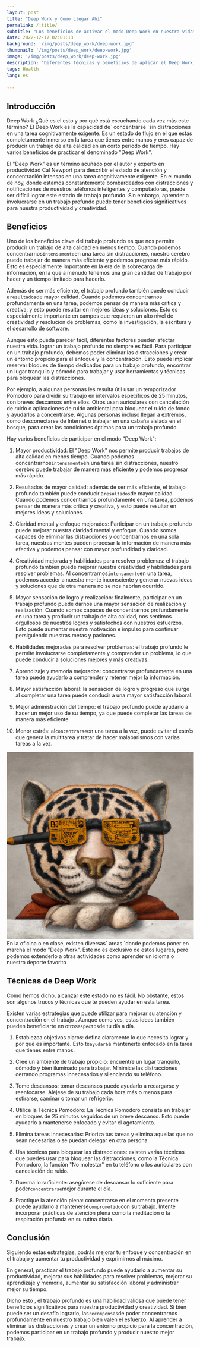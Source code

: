 ```yaml
---
layout: post
title: "Deep Work y Como Llegar Ahí"
permalink: /:title/
subtitle: "Los beneficios de activar el modo Deep Work en nuestra vida"
date: 2022-12-17 02:01:13
background: '/img/posts/deep_work/deep-work.jpg'
thumbnail: '/img/posts/deep_work/deep-work.jpg'
image: '/img/posts/deep_work/deep-work.jpg'
description: "Diferentes técnicas y beneficios de aplicar el Deep Work en nuestra vida, incluyendo como podemos llegar a este estado más rápido"
tags: Health
lang: es

---
```


## Introducción

<div class="text-article">
Deep Work ¿Qué es el esto y por qué está escuchando cada vez más este término? El Deep Work es la capacidad de` concentrarse `sin distracciones en una tarea cognitivamente exigente. Es un estado de flujo en el que estás completamente inmerso en la tarea que tienes entre manos y eres capaz de producir un trabajo de alta calidad en un corto período de tiempo. Hay varios beneficios de practicar el denominado "Deep Work".
</div>

El "Deep Work" es un término acuñado por el autor y experto en productividad Cal Newport para describir el estado de
atención y concentración intensas en una tarea cognitivamente exigente. En el mundo de hoy, donde estamos constantemente
bombardeados con distracciones y notificaciones de nuestros teléfonos inteligentes y computadoras, puede ser difícil
lograr este estado de trabajo profundo. Sin embargo, aprender a involucrarse en un trabajo profundo puede tener
beneficios significativos para nuestra productividad y creatividad.

## Beneficios

Uno de los beneficios clave del trabajo profundo es que nos permite producir un trabajo de alta calidad en menos tiempo.
Cuando podemos concentrarnos` intensamente `en una tarea sin distracciones, nuestro cerebro puede trabajar de manera más
eficiente y podemos progresar más rápido. Esto es especialmente importante en la era de la sobrecarga de información, en
la que a menudo tenemos una gran cantidad de trabajo por hacer y un tiempo limitado para hacerlo.

Además de ser más eficiente, el trabajo profundo también puede conducir a` resultados `de mayor calidad. Cuando podemos
concentrarnos profundamente en una tarea, podemos pensar de manera más crítica y creativa, y esto puede resultar en
mejores ideas y soluciones. Esto es especialmente importante en campos que requieren un alto nivel de creatividad y
resolución de problemas, como la investigación, la escritura y el desarrollo de software.

Aunque esto pueda parecer fácil, diferentes factores pueden afectar nuestra vida.
lograr un trabajo profundo no siempre es fácil. Para participar en un trabajo profundo, debemos poder eliminar las
distracciones y crear un entorno propicio para el enfoque y la concentración. Esto puede implicar reservar bloques de
tiempo dedicados para un trabajo profundo, encontrar un lugar tranquilo y cómodo para trabajar y usar herramientas y
técnicas para bloquear las distracciones.

Por ejemplo, a algunas personas les resulta útil usar un temporizador Pomodoro para dividir su trabajo en intervalos
específicos de 25 minutos, con breves descansos entre ellos. Otros usan auriculares con cancelación de ruido o
aplicaciones de ruido ambiental para bloquear el ruido de fondo y ayudarlos a concentrarse. Algunas personas incluso
llegan a extremos, como desconectarse de Internet o trabajar en una cabaña aislada en el bosque, para crear las
condiciones óptimas para un trabajo profundo.

Hay varios beneficios de participar en el modo "Deep Work":

1. Mayor productividad: El "Deep Work" nos permite producir trabajos de alta calidad en menos tiempo. Cuando
   podemos concentrarnos` intensamente `en una tarea sin distracciones, nuestro cerebro puede trabajar de manera más
   eficiente y podemos progresar más rápido.

2. Resultados de mayor calidad: además de ser más eficiente, el trabajo profundo también puede conducir a` resultados `de
   mayor calidad. Cuando podemos concentrarnos profundamente en una tarea, podemos pensar de manera más crítica y
   creativa, y esto puede resultar en mejores ideas y soluciones.

3. Claridad mental y enfoque mejorados: Participar en un trabajo profundo puede mejorar nuestra claridad mental y
   enfoque. Cuando somos capaces de eliminar las distracciones y concentrarnos en una sola tarea, nuestras mentes pueden
   procesar la información de manera más efectiva y podemos pensar con mayor profundidad y claridad.

4. Creatividad mejorada y habilidades para resolver problemas: el trabajo profundo también puede mejorar nuestra
   creatividad y habilidades para resolver problemas. Al concentrarnos` intensamente `en una tarea, podemos acceder a
   nuestra mente inconsciente y generar nuevas ideas y soluciones que de otra manera no se nos habrían ocurrido.

5. Mayor sensación de logro y realización: finalmente, participar en un trabajo profundo puede darnos una mayor
   sensación de realización y realización. Cuando somos capaces de concentrarnos profundamente en una tarea y producir
   un trabajo de alta calidad, nos sentimos orgullosos de nuestros logros y satisfechos con nuestros esfuerzos. Esto
   puede aumentar nuestra motivación e impulso para continuar persiguiendo nuestras metas y pasiones.

6. Habilidades mejoradas para resolver problemas: el trabajo profundo le permite involucrarse completamente y comprender
   un problema, lo que puede conducir a soluciones mejores y más creativas.

7. Aprendizaje y memoria mejorados: concentrarse profundamente en una tarea puede ayudarlo a comprender y retener mejor
   la información.

8. Mayor satisfacción laboral: la sensación de logro y progreso que surge al completar una tarea puede conducir a una
   mayor satisfacción laboral.

9. Mejor administración del tiempo: el trabajo profundo puede ayudarlo a hacer un mejor uso de su tiempo, ya que puede
   completar las tareas de manera más eficiente.

10. Menor estrés: al` concentrarse `en una tarea a la vez, puede evitar el estrés que genera la multitarea y tratar de
    hacer malabarismos con varias tareas a la vez.

<p>
    <img class="img-fluid" src="/img/posts/deep_work/tiger_dw.jpeg" alt="Areas and Applications">
    <span class="caption text-muted">En la oficina o en clase, existen diversas` areas `donde podemos poner en marcha el modo "Deep Work". Este no es exclusivo de estos lugares, pero podemos extenderlo a otras actividades como aprender un idioma o nuestro deporte favorito </span>
</p>

## Técnicas de Deep Work

Como hemos dicho, alcanzar este estado no es fácil. No obstante, estos son algunos trucos y técnicas que te pueden
ayudar en esta tarea.

Existen varias estrategias que puede utilizar para mejorar su atención y concentración en el trabajo . Aunque como ves,
estas ideas también pueden beneficiarte en otros` aspectos `de tu día a día.

1. Establezca objetivos claros: defina claramente lo que necesita lograr y por qué es importante. Esto te` ayudará `a
   mantenerte enfocado en la tarea que tienes entre manos.

2. Cree un ambiente de trabajo propicio: encuentre un lugar tranquilo, cómodo y bien iluminado para trabajar. Minimice
   las distracciones cerrando programas innecesarios y silenciando su teléfono.

3. Tome descansos: tomar descansos puede ayudarlo a recargarse y reenfocarse. Aléjese de su trabajo cada hora más o
   menos para estirarse, caminar o tomar un refrigerio.

4. Utilice la Técnica Pomodoro: La Técnica Pomodoro consiste en trabajar en bloques de 25 minutos seguidos de un breve
   descanso. Esto puede ayudarlo a mantenerse enfocado y evitar el agotamiento.

5. Elimina tareas innecesarias: Prioriza tus tareas y elimina aquellas que no sean necesarias o se puedan delegar en
   otra persona.

6. Usa técnicas para bloquear las distracciones: existen varias técnicas que puedes usar para bloquear las
   distracciones, como la Técnica Pomodoro, la función "No molestar" en tu teléfono o los auriculares con cancelación de
   ruido.

7. Duerma lo suficiente: asegúrese de descansar lo suficiente para poder` concentrarse `mejor durante el día.

8. Practique la atención plena: concentrarse en el momento presente puede ayudarlo a mantenerse` comprometido `con su
   trabajo. Intente incorporar prácticas de atención plena como la meditación o la respiración profunda en su rutina
   diaria.

## Conclusión

Siguiendo estas estrategias, podrás mejorar tu enfoque y concentración en el trabajo y aumentar tu productividad y
exprimirnos al máximo.

En general, practicar el trabajo profundo puede ayudarlo a aumentar su productividad, mejorar sus habilidades para
resolver problemas, mejorar su aprendizaje y memoria, aumentar su satisfacción laboral y administrar mejor su tiempo.

Dicho esto , el trabajo profundo es una habilidad valiosa que puede tener beneficios significativos para nuestra
productividad y creatividad. Si bien puede ser un desafío lograrlo, las` recompensas `de poder concentrarnos profundamente
en nuestro trabajo bien valen el esfuerzo. Al aprender a eliminar las distracciones y crear un entorno propicio para la
concentración, podemos participar en un trabajo profundo y producir nuestro mejor trabajo.


